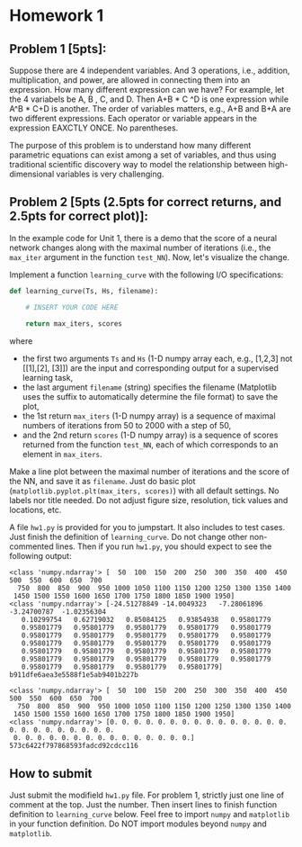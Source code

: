 # Homework 1

## Problem 1 [5pts]: 

Suppose there are 4 independent variables. And 3 operations, i.e., addition, multiplication, and power, are allowed in connecting them into an expression. How many different expression can we have? 
For example, let the 4 variabels be A, B , C, and D. Then A+B *  C ^D is one expression while A^B * C+D is another. The order of variables matters, e.g., A+B and B+A are two different expressions. 
Each operator or variable appears in the expression EAXCTLY ONCE. No parentheses. 

The purpose of this problem is to understand how many different parametric equations can exist among a set of variables, and thus using traditional scientific discovery way to model the relationship between high-dimensional variables is very challenging.

## Problem 2 [5pts (2.5pts for correct returns, and 2.5pts for correct plot)]:

In the example code for Unit 1, there is a demo that the score of a neural network changes along with the maximal number of iterations (i.e., the `max_iter` argument in the function `test_NN`). Now, let's visualize the change. 

Implement a function `learning_curve` with the following I/O specifications: 

```python
def learning_curve(Ts, Hs, filename):

    # INSERT YOUR CODE HERE 
        
    return max_iters, scores
```
where
- the first two arguments `Ts` and `Hs` (1-D numpy array each, e.g., [1,2,3] not [[1],[2], [3]]) are the input and corresponding output for a supervised learning task, 
- the last argument `filename` (string) specifies the filename (Matplotlib uses the suffix to automatically determine the file format) to save the plot,  
- the 1st return `max_iters` (1-D numpy array) is a sequence of maximal numbers of iterations from 50 to 2000 with a step of 50, 
- and the 2nd return `scores` (1-D numpy array) is a sequence of scores returned from the function `test_NN`, each of which corresponds to an element in `max_iters`. 

Make a line plot between the maximal number of iterations and the score of the NN, and save it as `filename`. Just do basic plot (`matplotlib.pyplot.plt(max_iters, scores)`) with all default settings. No labels nor title needed. Do not adjust figure size, resolution, tick values and locations, etc. 

A file `hw1.py` is provided for you to jumpstart. It also includes to test cases. Just finish the definition of `learning_curve`. Do not change other non-commented lines. Then if you run `hw1.py`, you should expect to see the following output: 
```
<class 'numpy.ndarray'> [  50  100  150  200  250  300  350  400  450  500  550  600  650  700
  750  800  850  900  950 1000 1050 1100 1150 1200 1250 1300 1350 1400
 1450 1500 1550 1600 1650 1700 1750 1800 1850 1900 1950]
<class 'numpy.ndarray'> [-24.51278849 -14.0049323   -7.28061896  -3.24700787  -1.02356304
   0.10299754   0.62719032   0.85084125   0.93854938   0.95801779
   0.95801779   0.95801779   0.95801779   0.95801779   0.95801779
   0.95801779   0.95801779   0.95801779   0.95801779   0.95801779
   0.95801779   0.95801779   0.95801779   0.95801779   0.95801779
   0.95801779   0.95801779   0.95801779   0.95801779   0.95801779
   0.95801779   0.95801779   0.95801779   0.95801779   0.95801779
   0.95801779   0.95801779   0.95801779   0.95801779]
b911dfe6aea3e5588f1e5ab9401b227b

<class 'numpy.ndarray'> [  50  100  150  200  250  300  350  400  450  500  550  600  650  700
  750  800  850  900  950 1000 1050 1100 1150 1200 1250 1300 1350 1400
 1450 1500 1550 1600 1650 1700 1750 1800 1850 1900 1950]
<class 'numpy.ndarray'> [0. 0. 0. 0. 0. 0. 0. 0. 0. 0. 0. 0. 0. 0. 0. 0. 0. 0. 0. 0. 0. 0. 0. 0.
 0. 0. 0. 0. 0. 0. 0. 0. 0. 0. 0. 0. 0. 0. 0.]
573c6422f797868593fadcd92cdcc116
```

## How to submit

Just submit the modifield `hw1.py` file. For problem 1, strictly just one line of comment at the top. Just the number. 
Then insert lines to finish function definition to `learning_curve` below. Feel free to import `numpy` and `matplotlib` in your function definition. Do NOT import modules beyond `numpy` and `matplotlib`. 